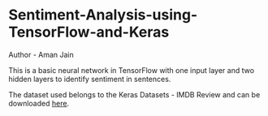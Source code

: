 # Sentiment-Analysis-using-TensorFlow-and-Keras

Author - Aman Jain

This is a basic neural network in TensorFlow with one input layer and two hidden layers to identify sentiment in sentences.

The dataset used belongs to the Keras Datasets - IMDB Review and can be downloaded [here](https://github.com/aj7521/Sentiment-Analysis-using-TensorFlow-and-Keras/blob/master/imdb.npz).
